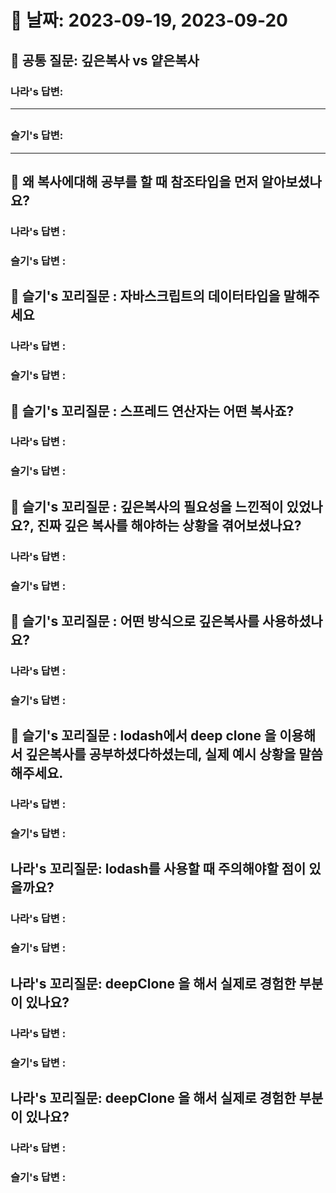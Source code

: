 # 📆 날짜: 2023-09-19, 2023-09-20

## 🎯 공통 질문: 깊은복사 vs 얕은복사

### 나라's 답변:

---

## <!-- 답변 -->

### 슬기's 답변:

---

## <!-- 답변 -->

## 🔗 왜 복사에대해 공부를 할 때 참조타입을 먼저 알아보셨나요?

### 나라's 답변 :

### 슬기's 답변 :

## 🔗 슬기's 꼬리질문 : 자바스크립트의 데이터타입을 말해주세요

### 나라's 답변 :

### 슬기's 답변 :

## 🔗 슬기's 꼬리질문 : 스프레드 연산자는 어떤 복사죠?

### 나라's 답변 :

### 슬기's 답변 :

## 🔗 슬기's 꼬리질문 : 깊은복사의 필요성을 느낀적이 있었나요?, 진짜 깊은 복사를 해야하는 상황을 겪어보셨나요?

### 나라's 답변 :

### 슬기's 답변 :

## 🔗 슬기's 꼬리질문 : 어떤 방식으로 깊은복사를 사용하셨나요?

### 나라's 답변 :

### 슬기's 답변 :

## 🔗 슬기's 꼬리질문 : lodash에서 deep clone 을 이용해서 깊은복사를 공부하셨다하셨는데, 실제 예시 상황을 말씀해주세요.

### 나라's 답변 :

### 슬기's 답변 :

## 나라's 꼬리질문: lodash를 사용할 때 주의해야할 점이 있을까요?

### 나라's 답변 :

### 슬기's 답변 :

## 나라's 꼬리질문: deepClone 을 해서 실제로 경험한 부분이 있나요?

### 나라's 답변 :

### 슬기's 답변 :

## 나라's 꼬리질문: deepClone 을 해서 실제로 경험한 부분이 있나요?

### 나라's 답변 :

### 슬기's 답변 :
